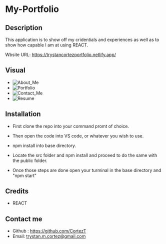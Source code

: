 # My-Portfolio

## Description

This application is to show off my cridentials and experiences as well as to show how capable I am at using REACT.

Wbsite URL: https://trystancortezportfolio.netlify.app/

## Visual
- ![About_Me](https://github.com/CortezT/Progressive-Web-Applications/assets/126823522/70005a4e-98d4-410f-b8cc-4c60c55e0a63)
- ![Portfolio](https://github.com/CortezT/Progressive-Web-Applications/assets/126823522/2f1ebf7d-2f17-4771-b57e-c34e73bf3f33)
- ![Contact_Me](https://github.com/CortezT/Progressive-Web-Applications/assets/126823522/96d766a5-3790-48cb-9f26-cf6463e52b08)
- ![Resume](https://github.com/CortezT/Progressive-Web-Applications/assets/126823522/6f601a33-780e-4f5e-91ac-52e7e727d286)

## Installation

- First clone the repo into your command promt of choice.

- Then open the code into VS code, or whatever you wish to use.

- npm install into base directory.

- Locate the src folder and npm install and proceed to do the same with the public folder.

- Once those steps are done open your turminal in the base directory and "npm start"

## Credits

- REACT

## Contact me

- Github : https://github.com/CortezT
- Email: trystan.m.cortez@gmail.com
